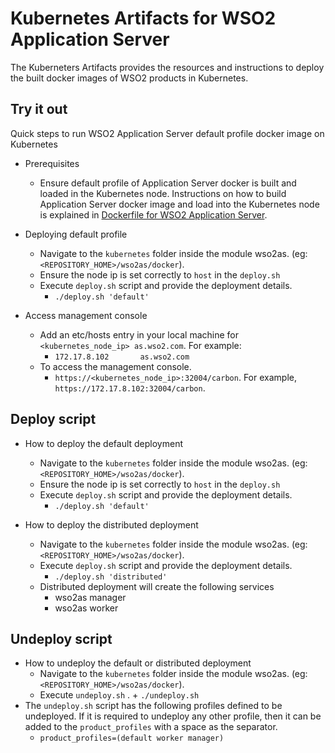 # Kubernetes Artifacts for WSO2 Application Server #
The Kuberneters Artifacts provides the resources and instructions to deploy the built docker images of WSO2 products in Kubernetes.

## Try it out
Quick steps to run WSO2 Application Server default profile docker image on Kubernetes

* Prerequisites
    - Ensure default profile of Application Server docker is built and loaded in the Kubernetes node.
    Instructions on how to build Application Server docker image and load into the Kubernetes node is explained in [Dockerfile for WSO2 Application Server](https://github.com/wso2/kubernetes-artifacts/tree/master/wso2as/docker/README.md#building-the-docker-images).

* Deploying default profile
    - Navigate to the `kubernetes` folder inside the module wso2as. (eg: `<REPOSITORY_HOME>/wso2as/docker`). 
    - Ensure the node ip is set correctly to `host` in the `deploy.sh`
    - Execute `deploy.sh` script and provide the deployment details.
        + `./deploy.sh 'default'`

* Access management console
    - Add an etc/hosts entry in your local machine for `<kubernetes_node_ip> as.wso2.com`. For example:
        + `172.17.8.102       as.wso2.com`
    - To access the management console.
        +  `https://<kubernetes_node_ip>:32004/carbon`. For example, `https://172.17.8.102:32004/carbon`.

## Deploy script

* How to deploy the default deployment
    - Navigate to the `kubernetes` folder inside the module wso2as. (eg: `<REPOSITORY_HOME>/wso2as/docker`).
    - Ensure the node ip is set correctly to `host` in the `deploy.sh`
    - Execute `deploy.sh` script and provide the deployment details.
        + `./deploy.sh 'default'`
          
* How to deploy the distributed deployment
    - Navigate to the `kubernetes` folder inside the module wso2as. (eg: `<REPOSITORY_HOME>/wso2as/docker`).
    - Execute `deploy.sh` script and provide the deployment details.
        + `./deploy.sh 'distributed'`
    - Distributed deployment will create the following services
        + wso2as manager
        + wso2as worker 
    
## Undeploy script

* How to undeploy the default or distributed deployment
    - Navigate to the `kubernetes` folder inside the module wso2as. (eg: `<REPOSITORY_HOME>/wso2as/docker`).
    - Execute `undeploy.sh` .
          + `./undeploy.sh`           
* The `undeploy.sh` script has the following profiles defined to be undeployed. If it is required to undeploy any other profile, then it can be added to the `product_profiles` with a space as the separator.
    - `product_profiles=(default worker manager)`
